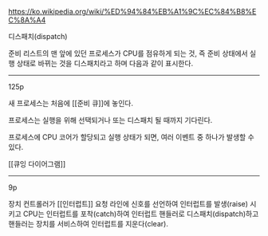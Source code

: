 <https://ko.wikipedia.org/wiki/%ED%94%84%EB%A1%9C%EC%84%B8%EC%8A%A4>

디스패치(dispatch)

준비 리스트의 맨 앞에 있던 프로세스가 CPU를 점유하게 되는 것, 즉 준비 상태에서 실행 상태로 바뀌는 것을 디스패치라고 하며 다음과 같이 표시한다.

***

125p

새 프로세스는 처음에 [[준비 큐]]에 놓인다.

프로세스는 실행을 위해 선택되거나 또는 디스패치 될 때까지 기다린다.

프로세스에 CPU 코어가 할당되고 실행 상태가 되면, 여러 이벤트 중 하나가 발생할 수 있다.

[[큐잉 다이어그램]]

***

9p

장치 컨트롤러가 [[인터럽트]] 요청 라인에 신호를 선언하여 인터럽트를 발생(raise) 시키고 CPU는 인터럽트를 포착(catch)하여 인터럽트 핸들러로 디스패치(dispatch)하고 핸들러는 장치를 서비스하여 인터럽트를 지운다(clear).